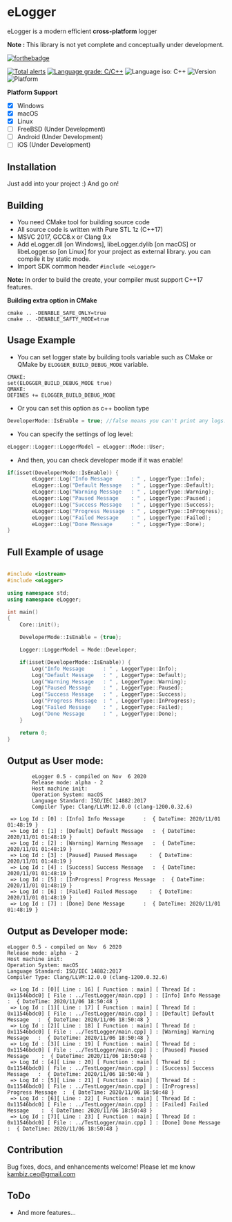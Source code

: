 # eLogger
eLogger is a modern efficient **cross-platform** logger

**Note :** This library is not yet complete and conceptually under development.

[![forthebadge](https://forthebadge.com/images/badges/made-with-c-plus-plus.svg)](https://forthebadge.com)

[![Total alerts](https://img.shields.io/lgtm/alerts/g/Kambiz-Asadzadeh/Kavenegar.svg?logo=lgtm&logoWidth=18)](https://lgtm.com/projects/g/Kambiz-Asadzadeh/RestService/alerts/)
[![Language grade: C/C++](https://img.shields.io/lgtm/grade/cpp/g/Kambiz-Asadzadeh/Kavenegar.svg?logo=lgtm&logoWidth=18)](https://lgtm.com/projects/g/Kambiz-Asadzadeh/RestService/context:cpp)
![Language iso: C++](https://img.shields.io/badge/C%2B%2B-17-blue)
![Version](https://img.shields.io/badge/Version-0.4-lightgrey)
![Platform](https://img.shields.io/badge/Platform-Windows%20%7C%20macOS%20%7C%20Linux%20%7C%20iOS%20%7C%20Android%20%7C%20Web-lightgrey)

**Platform Support**
- [x] Windows
- [x] macOS
- [x] Linux
- [ ] FreeBSD (Under Development)
- [ ] Android (Under Development)
- [ ] iOS (Under Development)

## Installation
<p>
Just add into your project :) And go on!
</p>

## Building

- You need CMake tool for building source code
- All source code is written with Pure STL 1z (C++17)
- MSVC 2017, GCC8.x or Clang 9.x
- Add eLogger.dll [on Windows], libeLogger.dylib [on macOS] or libeLogger.so [on Linux] for your project as external library. you can compile it by static mode.
- Import SDK common header ```#include <eLogger>```

**Note:** In order to build the create, your compiler must support C++17 features.

**Building extra option in CMake**
```
cmake .. -DENABLE_SAFE_ONLY=true 
cmake .. -DENABLE_SAFTY_MODE=true 
```

## Usage Example

- You can set logger state by building tools variable such as CMake or QMake by ```ELOGGER_BUILD_DEBUG_MODE``` variable.
```
CMAKE:
set(ELOGGER_BUILD_DEBUG_MODE true)
QMAKE:
DEFINES += ELOGGER_BUILD_DEBUG_MODE
```
- Or you can set this option as c++ boolian type
```cpp
DeveloperMode::IsEnable = true; //false means you can't print any logs.
```
- You can specify the settings of log level:

```cpp
eLogger::Logger::LoggerModel = eLogger::Mode::User;
```

- And then, you can check developer mode if it was enable!

```cpp
if(isset(DeveloperMode::IsEnable)) {
        eLogger::Log("Info Message      : " , LoggerType::Info);
        eLogger::Log("Default Message   : " , LoggerType::Default);
        eLogger::Log("Warning Message   : " , LoggerType::Warning);
        eLogger::Log("Paused Message    : " , LoggerType::Paused);
        eLogger::Log("Success Message   : " , LoggerType::Success);
        eLogger::Log("Progress Message  : " , LoggerType::InProgress);
        eLogger::Log("Failed Message    : " , LoggerType::Failed);
        eLogger::Log("Done Message      : " , LoggerType::Done);
}
```
## Full Example of usage

```cpp

#include <iostream>
#include <eLogger>

using namespace std;
using namespace eLogger;

int main()
{
    Core::init();

    DeveloperMode::IsEnable = {true};

    Logger::LoggerModel = Mode::Developer;

    if(isset(DeveloperMode::IsEnable)) {
        Log("Info Message      : " , LoggerType::Info);
        Log("Default Message   : " , LoggerType::Default);
        Log("Warning Message   : " , LoggerType::Warning);
        Log("Paused Message    : " , LoggerType::Paused);
        Log("Success Message   : " , LoggerType::Success);
        Log("Progress Message  : " , LoggerType::InProgress);
        Log("Failed Message    : " , LoggerType::Failed);
        Log("Done Message      : " , LoggerType::Done);
    }

    return 0;
}

```
## Output as User mode:
```
        eLogger 0.5 - compiled on Nov  6 2020
        Release mode: alpha - 2
        Host machine init: 
        Operation System: macOS
        Language Standard: ISO/IEC 14882:2017
        Compiler Type: Clang/LLVM:12.0.0 (clang-1200.0.32.6)

 => Log Id : [0] : [Info] Info Message      :  { DateTime: 2020/11/01 01:48:19 }
 => Log Id : [1] : [Default] Default Message   :  { DateTime: 2020/11/01 01:48:19 }
 => Log Id : [2] : [Warning] Warning Message   :  { DateTime: 2020/11/01 01:48:19 }
 => Log Id : [3] : [Paused] Paused Message    :  { DateTime: 2020/11/01 01:48:19 }
 => Log Id : [4] : [Success] Success Message   :  { DateTime: 2020/11/01 01:48:19 }
 => Log Id : [5] : [InProgress] Progress Message  :  { DateTime: 2020/11/01 01:48:19 }
 => Log Id : [6] : [Failed] Failed Message    :  { DateTime: 2020/11/01 01:48:19 }
 => Log Id : [7] : [Done] Done Message      :  { DateTime: 2020/11/01 01:48:19 }
 ```
 ## Output as Developer mode:
```
eLogger 0.5 - compiled on Nov  6 2020
Release mode: alpha - 2
Host machine init: 
Operation System: macOS
Language Standard: ISO/IEC 14882:2017
Compiler Type: Clang/LLVM:12.0.0 (clang-1200.0.32.6)

 => Log Id : [0][ Line : 16] [ Function : main] [ Thread Id : 0x11546bdc0] [ File : ../TestLogger/main.cpp] ] : [Info] Info Message      :  { DateTime: 2020/11/06 18:50:48 }
 => Log Id : [1][ Line : 17] [ Function : main] [ Thread Id : 0x11546bdc0] [ File : ../TestLogger/main.cpp] ] : [Default] Default Message   :  { DateTime: 2020/11/06 18:50:48 }
 => Log Id : [2][ Line : 18] [ Function : main] [ Thread Id : 0x11546bdc0] [ File : ../TestLogger/main.cpp] ] : [Warning] Warning Message   :  { DateTime: 2020/11/06 18:50:48 }
 => Log Id : [3][ Line : 19] [ Function : main] [ Thread Id : 0x11546bdc0] [ File : ../TestLogger/main.cpp] ] : [Paused] Paused Message    :  { DateTime: 2020/11/06 18:50:48 }
 => Log Id : [4][ Line : 20] [ Function : main] [ Thread Id : 0x11546bdc0] [ File : ../TestLogger/main.cpp] ] : [Success] Success Message   :  { DateTime: 2020/11/06 18:50:48 }
 => Log Id : [5][ Line : 21] [ Function : main] [ Thread Id : 0x11546bdc0] [ File : ../TestLogger/main.cpp] ] : [InProgress] Progress Message  :  { DateTime: 2020/11/06 18:50:48 }
 => Log Id : [6][ Line : 22] [ Function : main] [ Thread Id : 0x11546bdc0] [ File : ../TestLogger/main.cpp] ] : [Failed] Failed Message    :  { DateTime: 2020/11/06 18:50:48 }
 => Log Id : [7][ Line : 23] [ Function : main] [ Thread Id : 0x11546bdc0] [ File : ../TestLogger/main.cpp] ] : [Done] Done Message      :  { DateTime: 2020/11/06 18:50:48 }
```
## Contribution
Bug fixes, docs, and enhancements welcome! Please let me know kambiz.ceo@gmail.com

## **ToDo**
 * And more features...
